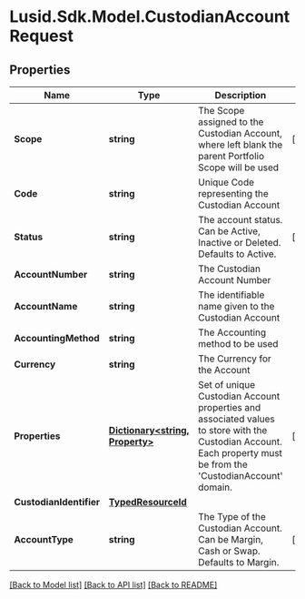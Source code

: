# Lusid.Sdk.Model.CustodianAccountRequest

## Properties

Name | Type | Description | Notes
------------ | ------------- | ------------- | -------------
**Scope** | **string** | The Scope assigned to the Custodian Account, where left blank the parent Portfolio Scope will be used | [optional] 
**Code** | **string** | Unique Code representing the Custodian Account | 
**Status** | **string** | The account status. Can be Active, Inactive or Deleted. Defaults to Active. | [optional] 
**AccountNumber** | **string** | The Custodian Account Number | 
**AccountName** | **string** | The identifiable name given to the Custodian Account | 
**AccountingMethod** | **string** | The Accounting method to be used | 
**Currency** | **string** | The Currency for the Account | 
**Properties** | [**Dictionary&lt;string, Property&gt;**](Property.md) | Set of unique Custodian Account properties and associated values to store with the Custodian Account. Each property must be from the &#39;CustodianAccount&#39; domain. | [optional] 
**CustodianIdentifier** | [**TypedResourceId**](TypedResourceId.md) |  | 
**AccountType** | **string** | The Type of the Custodian Account. Can be Margin, Cash or Swap. Defaults to Margin. | [optional] 

[[Back to Model list]](../README.md#documentation-for-models) [[Back to API list]](../README.md#documentation-for-api-endpoints) [[Back to README]](../README.md)

